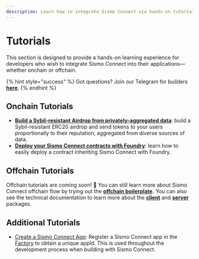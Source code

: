 ```yaml
---
description: Learn how to integrate Sismo Connect via hands-on tutorials.
---
```


# Tutorials

This section is designed to provide a hands-on learning experience for developers who wish to integrate Sismo Connect into their applications—whether onchain or offchain.

{% hint style="success" %}
Got questions? Join our Telegram for builders [**here**](https://t.me/+xvUbopYOXg84NDE0).&#x20;
{% endhint %}

## Onchain Tutorials

* [**Build a Sybil-resistant Airdrop from privately-aggregated data**](onchain-tutorials/tuto.md): build a Sybil-resistant ERC20 airdrop and send tokens to your users proportionally to their reputation, aggregated from diverse sources of data.
* [**Deploy your Sismo Connect contracts with Foundry**](onchain-tutorials/deploy-your-contracts.md): learn how to easily deploy a contract inheriting Sismo Connect with Foundry.

## Offchain Tutorials

Offchain tutorials are coming soon! 👀 You can still learn more about Sismo Connect offchain flow by trying out the [**offchain boilerplate**](../run-example-apps/offchain-sample-project.md)**.** You can also see the technical documentation to learn more about the [**client**](../technical-documentation/packages/client.md) and [**server**](../technical-documentation/packages/server.md) packages.&#x20;

## Additional Tutorials

* [Create a Sismo Connect App](create-a-sismo-connect-app.md): Register a Sismo Connect app in the [Factory](https://factory.sismo.io/) to obtain a unique appId. This is used throughout the development process when building with Sismo Connect.
